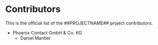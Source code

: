 # Contributors

This is the official list of the ##PROJECTNAME## project contributors.
<!---
Names of the original copyright holders (individuals or organizations) should be listed with a '*' in the first column. People who have contributed from an organization can be listed under the organization that actually holds the copyright for their contributions. Those individuals should have their names indented and be marked with a '-'.
-->

* Phoenix Contact GmbH & Co. KG
  - Daniel Mantler
